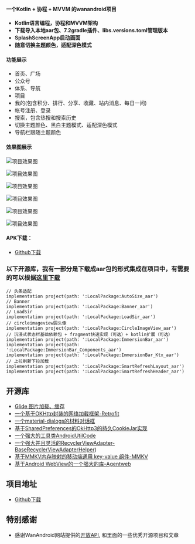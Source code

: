 #### 一个Kotlin + 协程 + MVVM 的wanandroid项目

- **Kotlin语言编程，协程和MVVM架构**
- **下载导入本地aar包、7.2gradle插件、libs.versions.toml管理版本**
- **SplashScreenApp启动画面**
- **随意切换主题颜色，适配深色模式**

#### 功能展示

* 首页、广场
* 公众号
* 体系、导航
* 项目
* 我的(包含积分、排行、分享、收藏、站内消息、每日一问)
* 帐号注册、登录
* 搜索，包含热搜和搜索历史
* 切换主题颜色、黑白主题模式、适配深色模式
* 导航栏跟随主题颜色

#### 效果图展示

![项目效果图](https://raw.githubusercontent.com/xiaobinAndroid421726260/KotlinMvvmWanAndroid/master/20220301155148.jpg)

![项目效果图](https://raw.githubusercontent.com/xiaobinAndroid421726260/KotlinMvvmWanAndroid/master/20220301155153.jpg)

![项目效果图](https://raw.githubusercontent.com/xiaobinAndroid421726260/KotlinMvvmWanAndroid/master/20220301155156.jpg)

![项目效果图](https://raw.githubusercontent.com/xiaobinAndroid421726260/KotlinMvvmWanAndroid/master/20220301155200.jpg)

![项目效果图](https://raw.githubusercontent.com/xiaobinAndroid421726260/KotlinMvvmWanAndroid/master/20220301155203.jpg)

![项目效果图](https://raw.githubusercontent.com/xiaobinAndroid421726260/KotlinMvvmWanAndroid/master/20220301155206.jpg)

#### APK下载：
- [Github下载](https://raw.githubusercontent.com/xiaobinAndroid421726260/KotlinMvvmWanAndroid/master/app/publish/release/app-publish-release.apk)

### 以下开源库，我有一部分是下载成aar包的形式集成在项目中，有需要的可以根据[这里下载](https://mvnrepository.com/)
```
// 头条适配
implementation project(path: ':LocalPackage:AutoSize_aar')
// Banner
implementation project(path: ':LocalPackage:Banner_aar')
// LoadSir
implementation project(path: ':LocalPackage:LoadSir_aar')
// circleimageview圆头像
implementation project(path: ':LocalPackage:CircleImageView_aar')
// 沉浸式状态栏基础依赖包 + fragment快速实现（可选）+ kotlin扩展（可选）
implementation project(path: ':LocalPackage:ImmersionBar_aar')
implementation project(path: ':LocalPackage:ImmersionBar_Components_aar')
implementation project(path: ':LocalPackage:ImmersionBar_Ktx_aar')
// 上拉刷新下拉加载
implementation project(path: ':LocalPackage:SmartRefreshLayout_aar')
implementation project(path: ':LocalPackage:SmartRefreshHeader_aar')
```
## 开源库
- [Glide 图片加载、缓存](https://github.com/bumptech/glide)
- [一个基于OKHttp封装的网络加载框架-Retrofit](https://github.com/square/retrofit)
- [一个material-dialogs的材料对话框](https://github.com/afollestad/material-dialogs)
- [基于SharedPreferences的OkHttp3的持久CookieJar实现](https://github.com/franmontiel/PersistentCookieJar)
- [一个强大的工具类AndroidUtilCode](https://github.com/Blankj/AndroidUtilCode)
- [一个强大并且灵活的RecyclerViewAdapter-BaseRecyclerViewAdapterHelper](https://github.com/CymChad/BaseRecyclerViewAdapterHelper))
- [基于MMKV内存映射的移动端通用 key-value 组件-MMKV](https://github.com/Tencent/MMKV)
- [基于Android WebView的一个强大的库-Agentweb](https://github.com/Justson/AgentWeb)

## 项目地址
- [Github下载](https://github.com/xiaobinAndroid421726260/KotlinMvvmWanAndroid)

## 特别感谢
- 感谢WanAndroid网站提供的[开放API](https://www.wanandroid.com/blog/show/2), 和里面的一些优秀开源项目和文章
